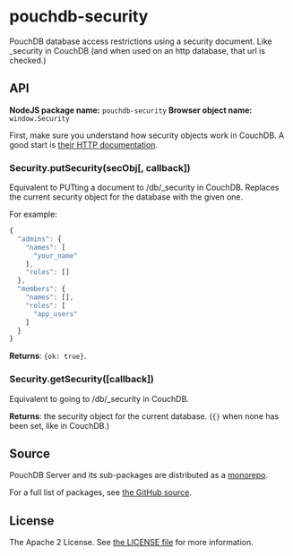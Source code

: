 pouchdb-security
================

PouchDB database access restrictions using a security document. Like
_security in CouchDB (and when used on an http database, that url is
checked.)

API
---

**NodeJS package name:** `pouchdb-security`
**Browser object name:** `window.Security`

First, make sure you understand how security objects work in CouchDB.
A good start is [their HTTP documentation](http://docs.couchdb.org/en/latest/api/database/security.html).

### Security.putSecurity(secObj[, callback])

Equivalent to PUTting a document to /db/_security in CouchDB.
Replaces the current security object for the database with the given
one.

For example:

```javascript
{
  "admins": {
    "names": [
      "your_name"
    ],
    "roles": []
  },
  "members": {
    "names": [],
    "roles": [
      "app_users"
    ]
  }
}
```

**Returns**: `{ok: true}`.

### Security.getSecurity([callback])

Equivalent to going to /db/_security in CouchDB.

**Returns**: the security object for the current database.
(`{}` when none has been set, like in CouchDB.)

Source
------

PouchDB Server and its sub-packages are distributed as a [monorepo](https://github.com/babel/babel/blob/master/doc/design/monorepo.md).

For a full list of packages, see [the GitHub source](https://github.com/pouchdb/pouchdb-server/tree/master/packages/node_modules).

License
-------

The Apache 2 License. See [the LICENSE file](https://github.com/pouchdb/pouchdb-server/blob/master/LICENSE) for more information.
